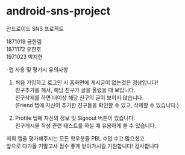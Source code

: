 # android-sns-project
안드로이드 SNS 프로젝트

1871019 금한림\
1871172 유한호\
1971023 박지현

-앱 사용 및 평가시 유의사항

1. 처음 가입하고 로그인 시 홈화면에 게시글이 없는것은 정상입니다!\
   친구추가를 해서, 해당 친구가 글을 올렸을 때 보입니다. \
   친구삭제를 하면 더이상 해당 친구의 글이 보이지 않습니다. \
   (Friend 탭에 자신이 추가한 친구들을 확인할 수 있고, 삭제할 수 있습니다.)
   
2. Profile 탭에 자신의 정보 및 Signout 버튼이 있습니다.\
   친구게시물 작성 관련 테스트를 하실 때 유용하게 쓸 수 있습니다.
   
저희 앱을 평가해주시는 모든 학우분들 PBL 수업 수고 많으셨고\
앞으로 다가올 기말고사 점수 좋게 받아가시길 기원합니다! 감사합니다
